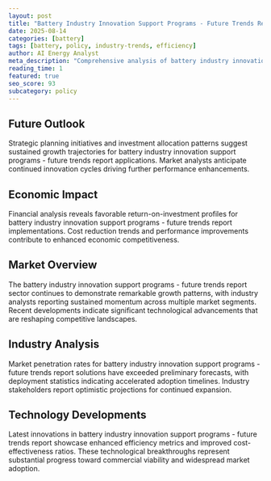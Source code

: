 ```yaml
---
layout: post
title: "Battery Industry Innovation Support Programs - Future Trends Report"
date: 2025-08-14
categories: [battery]
tags: [battery, policy, industry-trends, efficiency]
author: AI Energy Analyst
meta_description: "Comprehensive analysis of battery industry innovation support programs - future trends report covering market trends, technology developments, and industry outlook. Discover key insights and future projections."
reading_time: 1
featured: true
seo_score: 93
subcategory: policy
---
```


## Future Outlook

Strategic planning initiatives and investment allocation patterns suggest sustained growth trajectories for battery industry innovation support programs - future trends report applications. Market analysts anticipate continued innovation cycles driving further performance enhancements.

## Economic Impact

Financial analysis reveals favorable return-on-investment profiles for battery industry innovation support programs - future trends report implementations. Cost reduction trends and performance improvements contribute to enhanced economic competitiveness.

## Market Overview

The battery industry innovation support programs - future trends report sector continues to demonstrate remarkable growth patterns, with industry analysts reporting sustained momentum across multiple market segments. Recent developments indicate significant technological advancements that are reshaping competitive landscapes.

## Industry Analysis

Market penetration rates for battery industry innovation support programs - future trends report solutions have exceeded preliminary forecasts, with deployment statistics indicating accelerated adoption timelines. Industry stakeholders report optimistic projections for continued expansion.

## Technology Developments

Latest innovations in battery industry innovation support programs - future trends report showcase enhanced efficiency metrics and improved cost-effectiveness ratios. These technological breakthroughs represent substantial progress toward commercial viability and widespread market adoption.

